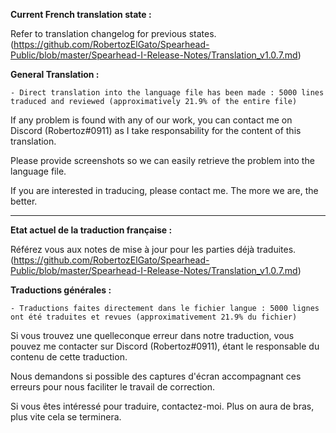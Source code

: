 **Current French translation state :**

Refer to translation changelog for previous states. (https://github.com/RobertozElGato/Spearhead-Public/blob/master/Spearhead-I-Release-Notes/Translation_v1.0.7.md)

**General Translation :**

	- Direct translation into the language file has been made : 5000 lines traduced and reviewed (approximatively 21.9% of the entire file)

If any problem is found with any of our work, you can contact me on Discord (Robertoz#0911) as I take responsability for the content of this translation.

Please provide screenshots so we can easily retrieve the problem into the language file.

If you are interested in traducing, please contact me. The more we are, the better.


---

**Etat actuel de la traduction française :**

Référez vous aux notes de mise à jour pour les parties déjà traduites. (https://github.com/RobertozElGato/Spearhead-Public/blob/master/Spearhead-I-Release-Notes/Translation_v1.0.7.md)

**Traductions générales :**

	- Traductions faites directement dans le fichier langue : 5000 lignes ont été traduites et revues (approximativement 21.9% du fichier)

Si vous trouvez une quelleconque erreur dans notre traduction, vous pouvez me contacter sur Discord (Robertoz#0911), étant le responsable du contenu de cette traduction.

Nous demandons si possible des captures d'écran accompagnant ces erreurs pour nous faciliter le travail de correction.

Si vous êtes intéressé pour traduire, contactez-moi. Plus on aura de bras, plus vite cela se terminera.
